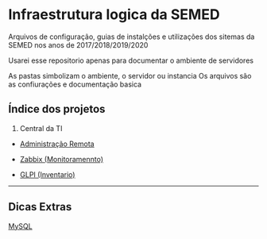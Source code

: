 # Infraestrutura logica da SEMED
Arquivos de configuração, guias de instalções e utilizações dos sitemas da SEMED nos anos de 2017/2018/2019/2020

Usarei esse repositorio apenas para documentar o ambiente de servidores

As pastas simbolizam o ambiente, o servidor ou instancia
Os arquivos são as confiurações e documentação basica

## Índice dos projetos
1. Central da TI
* [Administração Remota](Central_de_TI/adm_linux.md)

* [Zabbix (Monitoramennto)](Central_de_TI/zabbix.md)

* [GLPI (Inventario)](Central_de_TI/glpi.md)

----

## Dicas Extras

[MySQL](Extras/mysql.md)

